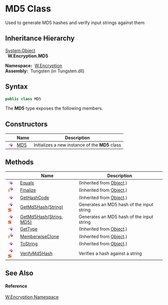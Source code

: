MD5 Class
=========
   Used to generate MD5 hashes and verify input strings against them


Inheritance Hierarchy
---------------------
[System.Object][1]  
  **W.Encryption.MD5**  

  **Namespace:**  [W.Encryption][2]  
  **Assembly:**  Tungsten (in Tungsten.dll)

Syntax
------

```csharp
public class MD5
```

The **MD5** type exposes the following members.


Constructors
------------

                 | Name     | Description                                     
---------------- | -------- | ----------------------------------------------- 
![Public method] | [MD5][3] | Initializes a new instance of the **MD5** class 


Methods
-------

                                 | Name                         | Description                               
-------------------------------- | ---------------------------- | ----------------------------------------- 
![Public method]                 | [Equals][4]                  | (Inherited from [Object][1].)             
![Protected method]              | [Finalize][5]                | (Inherited from [Object][1].)             
![Public method]                 | [GetHashCode][6]             | (Inherited from [Object][1].)             
![Public method]![Static member] | [GetMd5Hash(String)][7]      | Generates an MD5 hash of the input string 
![Public method]![Static member] | [GetMd5Hash(String, MD5)][8] | Generates an MD5 hash of the input string 
![Public method]                 | [GetType][9]                 | (Inherited from [Object][1].)             
![Protected method]              | [MemberwiseClone][10]        | (Inherited from [Object][1].)             
![Public method]                 | [ToString][11]               | (Inherited from [Object][1].)             
![Public method]![Static member] | [VerifyMd5Hash][12]          | Verifies a hash against a string          


See Also
--------

#### Reference
[W.Encryption Namespace][2]  

[1]: http://msdn.microsoft.com/en-us/library/e5kfa45b
[2]: ../README.md
[3]: _ctor.md
[4]: http://msdn.microsoft.com/en-us/library/bsc2ak47
[5]: http://msdn.microsoft.com/en-us/library/4k87zsw7
[6]: http://msdn.microsoft.com/en-us/library/zdee4b3y
[7]: GetMd5Hash.md
[8]: GetMd5Hash_1.md
[9]: http://msdn.microsoft.com/en-us/library/dfwy45w9
[10]: http://msdn.microsoft.com/en-us/library/57ctke0a
[11]: http://msdn.microsoft.com/en-us/library/7bxwbwt2
[12]: VerifyMd5Hash.md
[Public method]: ../../_icons/pubmethod.gif "Public method"
[Protected method]: ../../_icons/protmethod.gif "Protected method"
[Static member]: ../../_icons/static.gif "Static member"